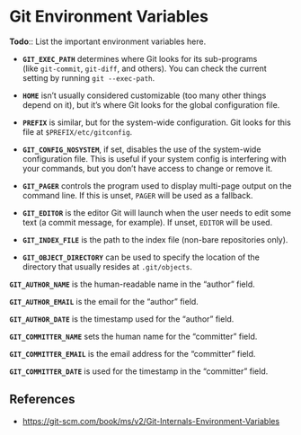 # Git Environment Variables

**Todo**:: List the important environment variables here.

- **`GIT_EXEC_PATH`** determines where Git looks for its sub-programs (like `git-commit`, `git-diff`, and others). You can check the current setting by running `git --exec-path`.

- **`HOME`** isn’t usually considered customizable (too many other things depend on it), but it’s where Git looks for the global configuration file.

- **`PREFIX`** is similar, but for the system-wide configuration. Git looks for this file at `$PREFIX/etc/gitconfig`.

- **`GIT_CONFIG_NOSYSTEM`**, if set, disables the use of the system-wide configuration file. This is useful if your system config is interfering with your commands, but you don’t have access to change or remove it.

- **`GIT_PAGER`** controls the program used to display multi-page output on the command line. If this is unset, `PAGER` will be used as a fallback.

- **`GIT_EDITOR`** is the editor Git will launch when the user needs to edit some text (a commit message, for example). If unset, `EDITOR` will be used.

- **`GIT_INDEX_FILE`** is the path to the index file (non-bare repositories only).

- **`GIT_OBJECT_DIRECTORY`** can be used to specify the location of the directory that usually resides at `.git/objects`.

**`GIT_AUTHOR_NAME`** is the human-readable name in the “author” field.

**`GIT_AUTHOR_EMAIL`** is the email for the “author” field.

**`GIT_AUTHOR_DATE`** is the timestamp used for the “author” field.

**`GIT_COMMITTER_NAME`** sets the human name for the “committer” field.

**`GIT_COMMITTER_EMAIL`** is the email address for the “committer” field.

**`GIT_COMMITTER_DATE`** is used for the timestamp in the “committer” field.

## References

- https://git-scm.com/book/ms/v2/Git-Internals-Environment-Variables
